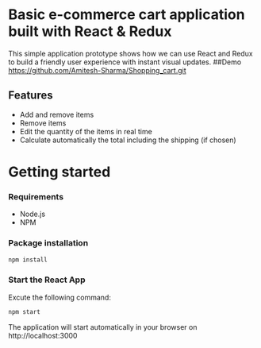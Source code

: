 # Basic e-commerce cart application built with React & Redux

This simple application prototype shows how we can use React and Redux to build a friendly user experience with instant visual updates.
##Demo
https://github.com/Amitesh-Sharma/Shopping_cart.git

## Features
* Add and remove items 
* Remove items
* Edit the quantity of the items in real time
* Calculate automatically the total including the shipping (if chosen)

# Getting started
### Requirements

* Node.js
* NPM

### Package installation
```bash
npm install
```
 ### Start the React App
 Excute the following command: 
```bash
npm start
```
The application will start automatically in your browser on http://localhost:3000

